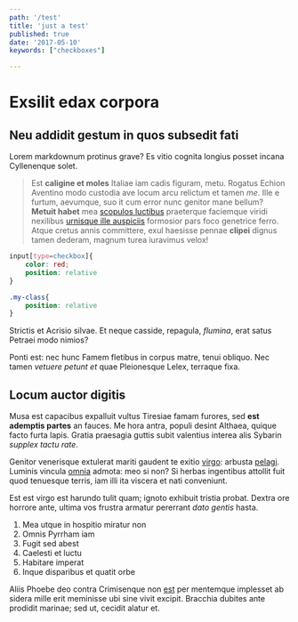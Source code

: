 ```yaml
---
path: '/test'
title: 'just a test'
published: true
date: '2017-05-10'
keywords: ["checkboxes"]

---
```


# Exsilit edax corpora

## Neu addidit gestum in quos subsedit fati

Lorem markdownum protinus grave? Es vitio cognita longius posset incana
Cyllenenque solet.

> Est **caligine et moles** Italiae iam cadis figuram, metu. Rogatus Echion
> Aventino modo custodia ave locum arcu relictum et tamen *me*. Ille e furtum,
> aevumque, suo it cum error nunc genitor mane bellum? **Metuit habet** mea
> [scopulos luctibus](http://www.iamromam.com/accingerecontegat.aspx) praeterque
> faciemque viridi nexilibus [urnisque ille
> auspiciis](http://www.ac-vitale.net/) formosior pars foco genetrice ferro.
> Atque cretus annis committere, exul haesisse pennae **clipei** dignus tamen
> dederam, magnum turea iuravimus velox!

```scss
input[type=checkbox]{
	color: red;
	position: relative
}
```


```scss
.my-class{
	position: relative
}
```
Strictis et Acrisio silvae. Et neque casside, repagula, *flumina*, erat satus
Petraei modo nimios?

Ponti est: nec hunc Famem fletibus in corpus matre, tenui obliquo. Nec tamen
*vetuere petunt et* quae Pleionesque Lelex, terraque fixa.

## Locum auctor digitis

Musa est capacibus expalluit vultus Tiresiae famam furores, sed **est ademptis
partes** an fauces. Me hora antra, populi desint Althaea, quique facto furta
lapis. Gratia praesagia guttis subit valentius interea alis Sybarin *supplex
tactu rate*.

Genitor venerisque extulerat mariti gaudent te exitio
[virgo](http://dura.org/partim): arbusta [pelagi](http://sacra-cycnus.org/).
Luminis vincula [omnia](http://nec.net/at) admota: meo si non? Si herbas
ingentibus attollit fuit quod tenuesque terris, iam illi ita viscera et nati
conveniunt.

Est est virgo est harundo tulit quam; ignoto exhibuit tristia probat. Dextra ore
horrore ante, ultima vos frustra armatur pererrant *dato gentis* hasta.

1. Mea utque in hospitio miratur non
2. Omnis Pyrrham iam
3. Fugit sed abest
4. Caelesti et luctu
5. Habitare imperat
6. Inque disparibus et quatit orbe

Aliis Phoebe deo contra Crimisenque non [est](http://www.et.io/) per mentemque
implesset ab sidera mille erit meminisse ubi sine vivit excipit. Bracchia
dubites ante prodidit marinae; sed ut, cecidit alatur et.